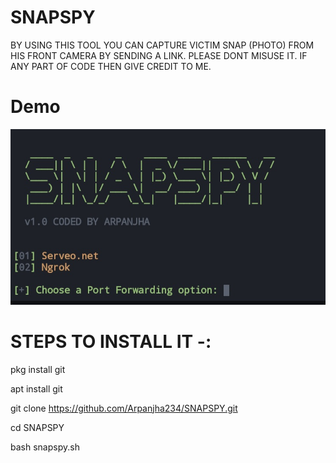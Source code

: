 # SNAPSPY
BY USING THIS TOOL YOU CAN CAPTURE VICTIM SNAP (PHOTO) FROM HIS FRONT CAMERA BY SENDING A LINK. 
PLEASE DONT MISUSE IT. 
IF ANY PART OF CODE THEN GIVE CREDIT TO ME.

# Demo

![picture](Screenshot_2020-04-14-17-49-39-620_com.termux.png)

 # STEPS TO INSTALL IT -:
   
   pkg install git
   
   apt install git
   
   git clone https://github.com/Arpanjha234/SNAPSPY.git
  
   cd SNAPSPY
   
   bash snapspy.sh

